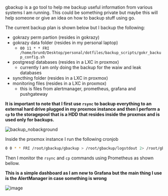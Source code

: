 gbackup is a go tool to help me backup useful information from various systems I am running.
This could be something private but maybe this will help someone or give an idea on how to backup stuff using go.

The current backup plan is shown below but I backup the following:
- gokrazy perm partion (resides in gokrazy)
- gokrazy data folder (resides in my personal laptop)
  - `00 11 * * FRI /home/brun0/Desktop/personal/dotfiles/backup_scripts/gokr_backup_config.sh`
- postgresql databases (resides in a LXC in proxmox)
  - currently I am only doing the backup for the waiw and leak databases
- syncthing folder (resides in a LXC in proxmox)
- monitoring files (resides in a LXC in proxmox)
  - this is files from alertmanager, prometheus, grafana and pushgateway

**It is important to note that I first use `rsync` to backup everything to an external hard drive plugged in my proxmox instance and then I perform a `cp` to the storagepool that is a HDD that resides inside the proxmox and is used only for backups.**


![backup_nobackground](https://github.com/BrunoTeixeira1996/gbackup/assets/12052283/0f969773-237f-456c-9868-3d99f5c8ed98)


Inside the proxmox instance I run the following cronjob

``` bash
0 0 * * FRI /root/gbackup/gbackup > /root/gbackup/logstdout 2> /root/gbackup/logstderr
```


Then I monitor the `rsync` and `cp` commands using Prometheus as shown bellow.

**This is a simple dashboard as I am new to Grafana but the main thing I use is the AlertManager in case something is wrong**

![image](https://github.com/BrunoTeixeira1996/gbackup/assets/12052283/210c3976-f776-42a8-a215-f691ff21af45)
